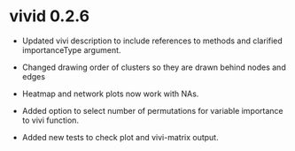 # vivid 0.2.6

* Updated vivi description to include references to methods and clarified importanceType argument.

* Changed drawing order of clusters so they are drawn behind nodes and edges

* Heatmap and network plots now work with NAs.

* Added option to select number of permutations for variable importance to vivi function.

* Added new tests to check plot and vivi-matrix output.
